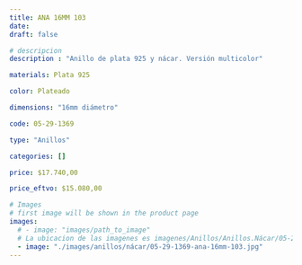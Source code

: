 ```yaml
---
title: ANA 16MM 103
date: 
draft: false

# descripcion
description : "Anillo de plata 925 y nácar. Versión multicolor"

materials: Plata 925

color: Plateado

dimensions: "16mm diámetro"

code: 05-29-1369

type: "Anillos"

categories: []

price: $17.740,00

price_eftvo: $15.080,00

# Images
# first image will be shown in the product page
images:
  # - image: "images/path_to_image"
  # La ubicacion de las imagenes es imagenes/Anillos/Anillos.Nácar/05-29-1369-ana-16mm-103
  - image: "./images/anillos/nácar/05-29-1369-ana-16mm-103.jpg"
---
```

